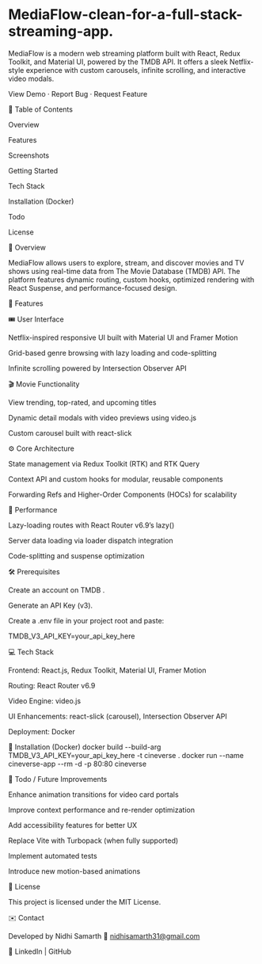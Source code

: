 # MediaFlow-clean-for-a-full-stack-streaming-app.



MediaFlow is a modern web streaming platform built with React, Redux Toolkit, and Material UI, powered by the TMDB API.
It offers a sleek Netflix-style experience with custom carousels, infinite scrolling, and interactive video modals.

View Demo · Report Bug · Request Feature

📑 Table of Contents

Overview

Features

Screenshots

Getting Started

Tech Stack

Installation (Docker)

Todo

License

🎥 Overview

MediaFlow allows users to explore, stream, and discover movies and TV shows using real-time data from The Movie Database (TMDB) API.
The platform features dynamic routing, custom hooks, optimized rendering with React Suspense, and performance-focused design.

🧩 Features

🎟️ User Interface

Netflix-inspired responsive UI built with Material UI and Framer Motion

Grid-based genre browsing with lazy loading and code-splitting

Infinite scrolling powered by Intersection Observer API

🎬 Movie Functionality

View trending, top-rated, and upcoming titles

Dynamic detail modals with video previews using video.js

Custom carousel built with react-slick

⚙️ Core Architecture

State management via Redux Toolkit (RTK) and RTK Query

Context API and custom hooks for modular, reusable components

Forwarding Refs and Higher-Order Components (HOCs) for scalability

🧱 Performance

Lazy-loading routes with React Router v6.9’s lazy()

Server data loading via loader dispatch integration

Code-splitting and suspense optimization

🛠️ Prerequisites

Create an account on TMDB
.

Generate an API Key (v3).

Create a .env file in your project root and paste:

TMDB_V3_API_KEY=your_api_key_here

💻 Tech Stack

Frontend: React.js, Redux Toolkit, Material UI, Framer Motion

Routing: React Router v6.9

Video Engine: video.js

UI Enhancements: react-slick (carousel), Intersection Observer API

Deployment: Docker

🐳 Installation (Docker)
docker build --build-arg TMDB_V3_API_KEY=your_api_key_here -t cineverse .
docker run --name cineverse-app --rm -d -p 80:80 cineverse

🧠 Todo / Future Improvements

Enhance animation transitions for video card portals

Improve context performance and re-render optimization

Add accessibility features for better UX

Replace Vite with Turbopack (when fully supported)

Implement automated tests

Introduce new motion-based animations

📜 License

This project is licensed under the MIT License.

✉️ Contact

Developed by Nidhi Samarth
📧 nidhisamarth31@gmail.com

🔗 LinkedIn
 | GitHub
